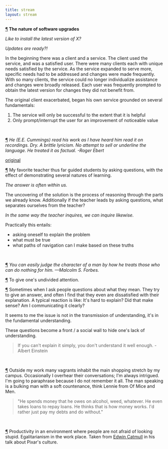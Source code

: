 ```yaml
---
title: stream
layout: stream
---
```


<script type="text/javascript">
(function() { 
var rand = document.createElement("SPAN");
rand.innerHtml = "random";
var old = document.getElementById("randButton");
var parent = old.parentNode;
parent.replaceChild(rand, old);
})();
</script>


<a name="120413"><a/><a href="#120413">&para;</a><span><strong> The nature of software upgrades</strong></span>

*Like to install the latest version of X?*

*Updates are ready?!*

In the beginning there was a client and a service. The client used the service, and was a satisfied user. There were many clients each with unique needs satisfied by the service. As the service expanded to serve more, specific needs had to be addressed and changes were made frequently. With so many clients, the service could no longer individualize assistance and changes were broadly released. Each user was frequently prompted to obtain the latest version for changes they did not benefit from.

The original client exacerbated, began his own service grounded on several fundamentals:

1. The service will only be successful to the extent that it is helpful
2. Only prompt/interrupt the user for an improvement of noticeable value

<br>

<a name="7"><a/>[&para;](#7) 
*He (E.E. Cummings) read his work as I have heard him read it on recordings. Dry. A brittle lyricism. No attempt to sell or underline the language. He treated it as factual.
-Roger Ebert*

[original](http://www.poetryfoundation.org/poetrymagazine/article/246084) 
<br>

<a name="6"><a/>[&para;](#6)
My favorite teacher thus far guided students by asking questions, with the effect of demonstrating several natures of learning.

*The answer is often within us.*

The uncovering of the solution is the process of reasoning through the parts we already know. Additionally if the teacher leads by asking questions, what separates ourselves from the teacher?

*In the same way the teacher inquires, we can inquire likewise.*

Practically this entails: 

- asking oneself to explain the problem
- what must be true
- what paths of navigation can I make based on these truths
<br>

<a name="5"><a/>[&para;](#5)
*You can easily judge the character of a man by how he treats those who can do nothing for him.
—Malcolm S. Forbes.*
<br>

<a name="4"><a/>[&para;](#4)
To give one's undivided attention.
<br>

<a name="3"><a/>[&para;](#3)
Sometimes when I ask people questions about what they mean. They try to give an answer, and often I find that they even are dissatisfied with their explanation. A typical reaction is like: It's hard to explain? Did that make sense? Am I communicating it clearly?

It seems to me the issue is not in the transmission of understanding, it's in the fundamental understanding.

These questions become a front / a social wall to hide one's lack of understanding. 

>If you can't explain it simply, you don't understand it well enough. -Albert Einstein
<br>

<a name="2"><a/>[&para;](#2)
Outside my work many vagrants inhabit the main shopping stretch by my campus. Occasionally I overhear their conversations; I'm always intrigued. I'm going to paraphrase because I do not remember it all. The man speaking is a bulking man with a soft countenance, think Lennie from Of Mice and Men.
>"He spends money that he owes on alcohol, weed, whatever. He even takes loans to repay loans. He thinks that is how money works. I'd rather just pay my debts and do without."
<br>

<a name="1"><a/>[&para;](#1)
Productivity in an environment where people are not afraid of looking stupid. Egalitarianism in the work place. Taken from [Edwin Catmull](http://www.youtube.com/watch?v=k2h2lvhzMDc) in his talk about Pixar's culture.
